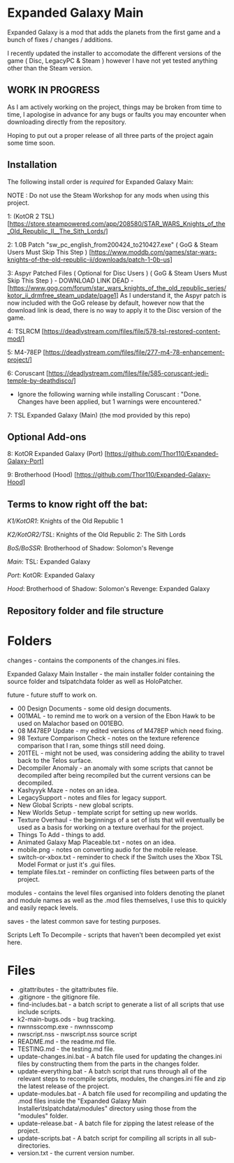 # Expanded Galaxy Main
Expanded Galaxy is a mod that adds the planets from the first game and a bunch of fixes / changes / additions.

I recently updated the installer to accomodate the different versions of the game ( Disc, LegacyPC & Steam ) however I have not yet tested anything other than the Steam version.

## WORK IN PROGRESS

As I am actively working on the project, things may be broken from time to time, I apologise in advance for any bugs or faults you may encounter when downloading directly from the repository.

Hoping to put out a proper release of all three parts of the project again some time soon.

## Installation
The following install order is *required* for Expanded Galaxy Main:

NOTE : Do not use the Steam Workshop for any mods when using this project.

1: (KotOR 2 TSL) [https://store.steampowered.com/app/208580/STAR_WARS_Knights_of_the_Old_Republic_II__The_Sith_Lords/]

2: 1.0B Patch "sw_pc_english_from200424_to210427.exe" ( GoG & Steam Users Must Skip This Step ) [https://www.moddb.com/games/star-wars-knights-of-the-old-republic-ii/downloads/patch-1-0b-us]

3: Aspyr Patched Files ( Optional for Disc Users ) ( GoG & Steam Users Must Skip This Step ) - DOWNLOAD LINK DEAD - [https://www.gog.com/forum/star_wars_knights_of_the_old_republic_series/kotor_ii_drmfree_steam_update/page1]
	As I understand it, the Aspyr patch is now included with the GoG release by default, however now that the download link is dead, there is no way to apply it to the Disc version of the game.

4: TSLRCM [https://deadlystream.com/files/file/578-tsl-restored-content-mod/]

5: M4-78EP [https://deadlystream.com/files/file/277-m4-78-enhancement-project/]

6: Coruscant [https://deadlystream.com/files/file/585-coruscant-jedi-temple-by-deathdisco/]

- Ignore the following warning while installing Coruscant : "Done. Changes have been applied, but 1 warnings were encountered."

7: TSL Expanded Galaxy (Main) (the mod provided by this repo)

## Optional Add-ons
8: KotOR Expanded Galaxy (Port) [https://github.com/Thor110/Expanded-Galaxy-Port]

9: Brotherhood (Hood) [https://github.com/Thor110/Expanded-Galaxy-Hood]

## Terms to know right off the bat:
*K1/KotOR1*: Knights of the Old Republic 1

*K2/KotOR2/TSL*: Knights of the Old Republic 2: The Sith Lords

*BoS/BoSSR*: Brotherhood of Shadow: Solomon's Revenge

*Main*: TSL: Expanded Galaxy

*Port*: KotOR: Expanded Galaxy

*Hood*: Brotherhood of Shadow: Solomon's Revenge: Expanded Galaxy

## Repository folder and file structure
# Folders
changes - contains the components of the changes.ini files.

Expanded Galaxy Main Installer - the main installer folder containing the source folder and tslpatchdata folder as well as HoloPatcher.

future - future stuff to work on.
- 00 Design Documents - some old design documents.
- 001MAL - to remind me to work on a version of the Ebon Hawk to be used on Malachor based on 001EBO.
- 08 M478EP Update - my edited versions of M478EP which need fixing.
- 98 Texture Comparison Check - notes on the texture reference comparison that I ran, some things still need doing.
- 201TEL - might not be used, was considering adding the ability to travel back to the Telos surface.
- Decompiler Anomaly - an anomaly with some scripts that cannot be decompiled after being recompiled but the current versions can be decompiled.
- Kashyyyk Maze - notes on an idea.
- LegacySupport - notes and files for legacy support.
- New Global Scripts - new global scripts.
- New Worlds Setup - template script for setting up new worlds.
- Texture Overhaul - the beginnings of a set of lists that will eventually be used as a basis for working on a texture overhaul for the project.
- Things To Add - things to add.
- Animated Galaxy Map Placeable.txt - notes on an idea.
- mobile.png - notes on converting audio for the mobile release.
- switch-or-xbox.txt - reminder to check if the Switch uses the Xbox TSL Model Format or just it's .gui files.
- template files.txt - reminder on conflicting files between parts of the project.

modules - contains the level files organised into folders denoting the planet and module names as well as the .mod files themselves, I use this to quickly and easily repack levels.

saves - the latest common save for testing purposes.

Scripts Left To Decompile - scripts that haven't been decompiled yet exist here.

# Files
- .gitattributes - the gitattributes file.
- .gitignore - the gitignore file.
- find-includes.bat - a batch script to generate a list of all scripts that use include scripts.
- k2-main-bugs.ods - bug tracking.
- nwnnsscomp.exe - nwnnsscomp
- nwscript.nss - nwscript.nss source script
- README.md - the readme.md file.
- TESTING.md - the testing.md file.
- update-changes.ini.bat - A batch file used for updating the changes.ini files by constructing them from the parts in the changes folder.
- update-everything.bat - A batch script that runs through all of the relevant steps to recompile scripts, modules, the changes.ini file and zip the latest release of the project.
- update-modules.bat - A batch file used for recompiling and updating the .mod files inside the "Expanded Galaxy Main Installer\tslpatchdata\modules" directory using those from the "modules" folder.
- update-release.bat - A batch file for zipping the latest release of the project.
- update-scripts.bat - A batch script for compiling all scripts in all sub-directories.
- version.txt - the current version number.